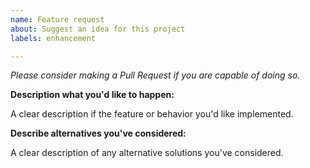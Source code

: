 ```yaml
---
name: Feature request
about: Suggest an idea for this project
labels: enhancement

---
```


*Please consider making a Pull Request if you are capable of doing so.*

**Description what you'd like to happen:**

A clear description if the feature or behavior you'd like implemented.

**Describe alternatives you've considered:**

A clear description of any alternative solutions you've considered.
